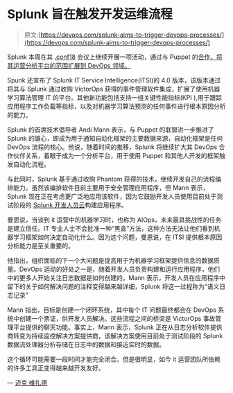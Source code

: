 # Splunk 旨在触发开发运维流程

> 原文:[https://devops.com/splunk-aims-to-trigger-devops-processes/](https://devops.com/splunk-aims-to-trigger-devops-processes/)

Splunk 本周在其 [.conf18](https://conf.splunk.com/) 会议上继续开展一项活动，通过与 Puppet 的[合作，将其运营分析平台的范围扩展到 DevOps 领域。](http://www.marketwired.com/press-release/puppet-announces-strategic-partnership-with-splunk-drive-devops-success-enterprise-2234964.htm)

Spunk 还宣布了 Splunk IT Service Intelligence(ITSI)的 4.0 版本，该版本通过将其与 Splunk 通过收购 VictorOps 获得的事件管理软件集成，扩展了使用机器学习算法管理 IT 的平台。其他新功能包括支持一组关键性能指标(KPI ),用于跟踪应用程序工作负载等指标，以及对机器学习算法预测的任何事件进行根本原因分析的能力。

Splunk 的首席技术倡导者 Andi Mann 表示，与 Puppet 的联盟进一步推进了 Splunk 的雄心，即成为用于通知自动化框架的主要数据来源，自动化框架是任何 DevOps 流程的核心。他说，随着时间的推移，Splunk 将继续扩大其 DevOps 合作伙伴关系，着眼于成为一个分析平台，用于使用 Puppet 和其他人开发的框架触发自动化流程。

与此同时，Splunk 基于通过收购 Phantom 获得的技术，继续开发自己的流程编排能力。虽然该编排软件目前主要用于安全管理应用程序，但 Mann 表示，Splunk 现在正在考虑更广泛地应用该软件，因为它鼓励开发人员使用目前处于测试阶段的 [Splunk 开发人员云](https://containerjournal.com/2018/10/04/splunk-to-add-developer-platform-based-on-kubernetes/)构建应用程序。

曼恩说，当谈到 it 运营中的机器学习时，也称为 AIOps，未来最具挑战性的任务是建立信任。IT 专业人士不会批准一种“黑盒”方法，这种方法无法让他们看到机器学习框架如何决定自动化什么。因为这个问题，曼恩说，在 ITSI 提供根本原因分析能力是至关重要的。

他指出，组织面临的下一个大问题是提高用于为机器学习框架提供信息的数据质量。DevOps 运动的好处之一是，随着开发人员负责构建和运行应用程序，他们中的更多人开始关注日志数据是如何创建的。Mann 表示，开发人员在应用程序中留下的关于如何解决问题的注释变得越来越详细，Splunk 将这一过程称为“语义日志记录”

Mann 指出，目标是创建一个闭环系统，其中每个 IT 问题最终都会在 DevOps 系统中创建一个票证，供开发人员解决。这些流程之间的桥梁是 VictorOps 事故管理平台提供的聊天功能。事实上，Mann 表示，Splunk 正在从日志分析软件提供商转变为持续监控解决方案提供商，该解决方案使用目前处于测试阶段的 Splunk 数据流处理器分析存储在日志中的数据和接近实时的数据。

这个循环可能需要一段时间才能完全闭合。但是很明显，如今 it 运营团队所依赖的许多工具正变得越来越开发友好。

— [迈克·维扎德](https://devops.com/author/mike-vizard/)